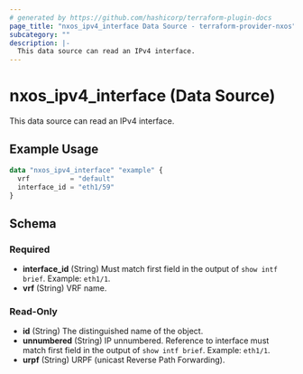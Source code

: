 ```yaml
---
# generated by https://github.com/hashicorp/terraform-plugin-docs
page_title: "nxos_ipv4_interface Data Source - terraform-provider-nxos"
subcategory: ""
description: |-
  This data source can read an IPv4 interface.
---
```


# nxos_ipv4_interface (Data Source)

This data source can read an IPv4 interface.

## Example Usage

```terraform
data "nxos_ipv4_interface" "example" {
  vrf          = "default"
  interface_id = "eth1/59"
}
```

<!-- schema generated by tfplugindocs -->
## Schema

### Required

- **interface_id** (String) Must match first field in the output of `show intf brief`. Example: `eth1/1`.
- **vrf** (String) VRF name.

### Read-Only

- **id** (String) The distinguished name of the object.
- **unnumbered** (String) IP unnumbered. Reference to interface must match first field in the output of `show intf brief`. Example: `eth1/1`.
- **urpf** (String) URPF (unicast Reverse Path Forwarding).


